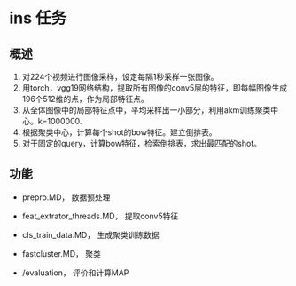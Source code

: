 # ins 任务

## 概述
1. 对224个视频进行图像采样，设定每隔1秒采样一张图像。
2. 用torch，vgg19网络结构，提取所有图像的conv5层的特征，即每幅图像生成196个512维的点，作为局部特征点。
3. 从全体图像中的局部特征点中，平均采样出一小部分，利用akm训练聚类中心。k=1000000.
4. 根据聚类中心，计算每个shot的bow特征。建立倒排表。
5. 对于固定的query，计算bow特征，检索倒排表，求出最匹配的shot。

## 功能

- prepro.MD， 数据预处理


- feat_extrator_threads.MD， 提取conv5特征
- cls_train_data.MD， 生成聚类训练数据
- fastcluster.MD， 聚类
- /evaluation， 评价和计算MAP